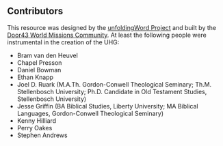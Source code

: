 ## Contributors

This resource was designed by the [unfoldingWord Project](https://unfoldingword.org/) and built by the [Door43 World Missions Community](https://door43.org/).  At least the following people were instrumental in the creation of the UHG:

* Bram van den Heuvel
* Chapel Presson
* Daniel Bowman
* Ethan Knapp
* Joel D. Ruark (M.A.Th. Gordon-Conwell Theological Seminary; Th.M. Stellenbosch University; Ph.D. Candidate in Old Testament Studies, Stellenbosch University)
* Jesse Griffin (BA Biblical Studies, Liberty University; MA Biblical Languages, Gordon-Conwell Theological Seminary)
* Kenny Hilliard
* Perry Oakes
* Stephen Andrews

